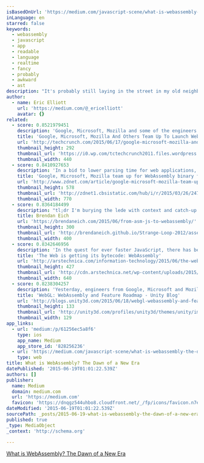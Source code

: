 ```yaml
---
isBasedOnUrl: 'https://medium.com/javascript-scene/what-is-webassembly-the-dawn-of-a-new-era-61256ec5a8f6'
inLanguage: en
starred: false
keywords:
  - webassembly
  - javascript
  - app
  - readable
  - language
  - realtime
  - fancy
  - probably
  - awkward
  - ast
description: "It's probably still laying in the street in my old neighborhood. Good thing Google came along and gave me a new one. It's much harder to get real work done when you're writing directly in assembly language. So why do we need this WebAssembly thing?"
author:
  - name: Eric Elliott
    url: 'https://medium.com/@_ericelliott'
    avatar: {}
related:
  - score: 0.8521979451
    description: 'Google, Microsoft, Mozilla and some of the engineers on the WebKit project today announced that they have teamed up to launch WebAssembly, a new binary format..'
    title: 'Google, Microsoft, Mozilla And Others Team Up To Launch WebAssembly, A New Binary Format For The Web'
    url: 'http://techcrunch.com/2015/06/17/google-microsoft-mozilla-and-others-team-up-to-launch-webassembly-a-new-binary-format-for-the-web/'
    thumbnail_height: 292
    thumbnail_url: 'https://i0.wp.com/tctechcrunch2011.files.wordpress.com/2015/06/4466482623_cf7a5c483b_o.jpg?fit=440%2C330'
    thumbnail_width: 440
  - score: 0.8410927653
    description: 'In a bid to lower parsing time for web applications, a W3C community group has created a new compilation target for web browsers.'
    title: 'Google, Microsoft, Mozilla team up for WebAssembly binary format for the web | ZDNet'
    url: 'http://www.zdnet.com/article/google-microsoft-mozilla-team-up-for-webassembly-binary-format-for-the-web/'
    thumbnail_height: 578
    thumbnail_url: 'http://zdnet1.cbsistatic.com/hub/i/r/2015/03/26/2473295d-9e2a-474f-a451-31b3bd880199/thumbnail/770x578/73fff7d52174c41e384465910549c41d/hand-write-a-html-source-codegkppafbo.jpg'
    thumbnail_width: 770
  - score: 0.8364184499
    description: "tl;dr I'm burying the lede with context and catch-up material first, so impatient or already-clued-in readers should skip to below the videos for today's big news. Or just read Luke Wagner 's blog post right now."
    title: Brendan Eich
    url: 'https://brendaneich.com/2015/06/from-asm-js-to-webassembly/'
    thumbnail_height: 300
    thumbnail_url: 'http://brendaneich.github.io/Strange-Loop-2012/assets/images/yunhbc.png'
    thumbnail_width: 400
  - score: 0.8342646956
    description: 'In the quest for ever faster JavaScript, there has been a recurring refrain: why use JavaScript at all? JavaScript engines have been a major focus of browser developers for some years, and the result has been substantial performance improvements from every vendor.'
    title: 'The Web is getting its bytecode: WebAssembly'
    url: 'http://arstechnica.com/information-technology/2015/06/the-web-is-getting-its-bytecode-webassembly/'
    thumbnail_height: 427
    thumbnail_url: 'http://cdn.arstechnica.net/wp-content/uploads/2015/06/x86-assembler-640x427.jpg'
    thumbnail_width: 640
  - score: 0.8238304257
    description: 'Yesterday, engineers from Google, Microsoft and Mozilla (makers of Chrome, Edge and Firefox) announc...'
    title: 'WebGL: WebAssembly and Feature Roadmap - Unity Blog'
    url: 'http://blogs.unity3d.com/2015/06/18/webgl-webassembly-and-feature-roadmap/'
    thumbnail_height: 133
    thumbnail_url: 'http://unity3d.com/profiles/unity3d/themes/unity/images/assets/favicons/fb-icon.png'
    thumbnail_width: 129
app_links:
  - url: 'medium:/p/61256ec5a8f6'
    type: ios
    app_name: Medium
    app_store_id: '828256236'
  - url: 'https://medium.com/javascript-scene/what-is-webassembly-the-dawn-of-a-new-era-61256ec5a8f6'
    type: web
title: What is WebAssembly? The Dawn of a New Era
datePublished: '2015-06-19T01:01:22.539Z'
authors: []
publisher:
  name: Medium
  domain: medium.com
  url: 'https://medium.com'
  favicon: 'https://dnqgz544uhbo8.cloudfront.net/_/fp/icons/favicon.n7eHNqdWyHhbTLN2-3a-6g.ico'
dateModified: '2015-06-19T01:01:22.539Z'
sourcePath: _posts/2015-06-19-what-is-webassembly-the-dawn-of-a-new-era.md
published: true
_type: MediaObject
_context: 'http://schema.org'

---
```

[What is WebAssembly? The Dawn of a New Era][0]

[0]: https://medium.com/javascript-scene/what-is-webassembly-the-dawn-of-a-new-era-61256ec5a8f6